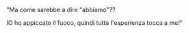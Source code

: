 "Ma come sarebbe a dire "abbiamo"??

IO ho appiccato il fuoco, quindi tutta l'esperienza tocca a me!"